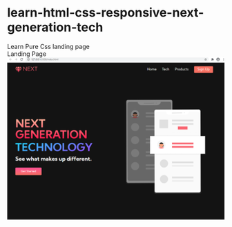 # learn-html-css-responsive-next-generation-tech
Learn Pure Css landing page 
<br>
Landing Page
   <img src="images/Capture.PNG" >